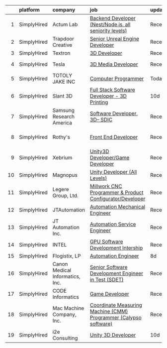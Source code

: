 

|    | platform    | company                         | job                                                                                                                                                                       | update_time   | location          |
|---:|:------------|:--------------------------------|:--------------------------------------------------------------------------------------------------------------------------------------------------------------------------|:--------------|:------------------|
|  1 | SimplyHired | Actum Lab                       | [Backend Developer (Nest/Node.js, all seniority levels)](https://www.simplyhired.com/job/MlltRbtZ6QgKSxqNAJF7Mn9-iB0Pbl5v8IkIx3eeJtvKh2K_W5xfoQ?q=3d+developer)           | Recently      | Austin, TX        |
|  2 | SimplyHired | Trapdoor Creative               | [Senior Unreal Engine Developer](https://www.simplyhired.com/job/VcWCWHtjLMA3NItQmF-pp5chI5H-R1AzxKz_Y7ryC_LXd2DlzggXYQ?q=3d+developer)                                   | Recently      | Lehi, UT          |
|  3 | SimplyHired | Textron                         | [3D Developer](https://www.simplyhired.com/job/npDzmEclCHZ1wnE9cbqk6xMxt5VfwkuLbSVOTQxwRii7d0oWYkabBA?q=3d+developer)                                                     | Recently      | Remote            |
|  4 | SimplyHired | Tesla                           | [3D Media Developer](https://www.simplyhired.com/job/z1m_ZliKKIrYOQxoyuNlv5BTlbNmTu6Vn629wEoMDglY0nFAJv6HlQ?q=3d+developer)                                               | Recently      | Fremont, CA       |
|  5 | SimplyHired | TOTOLY JAKE INC                 | [Computer Programmer](https://www.simplyhired.com/job/quuwt1rGmb8lvAWZnDOl4n7feZX1JzrDRuE2PhpMQ3rQmzFs3mwNqw?q=3d+developer)                                              | Today         | Kalispell, MT     |
|  6 | SimplyHired | Slant 3D                        | [Full Stack Software Developer - 3D Printing](https://www.simplyhired.com/job/-7feOO0H0k08LtQId--fvZ1u41ma5I06a-601i0E3KhuwKC2yRjZ2Q?q=3d+developer)                      | 10d           | Boise, ID         |
|  7 | SimplyHired | Samsung Research America        | [Software Developer, 3D– SDIC](https://www.simplyhired.com/job/ZKeEdACfLb5diYpPMFOWAJEWk_EAxSwZyLLh9JRr0WeqUvQDQfdVvw?q=3d+developer)                                     | Recently      | San Francisco, CA |
|  8 | SimplyHired | Rothy's                         | [Front End Developer](https://www.simplyhired.com/job/YilanpRhkh0oQQnLTJgv217cGjtrEdcLn-2gmWpoGmk2VVW0CKtSIA?q=3d+developer)                                              | Recently      | San Francisco, CA |
|  9 | SimplyHired | Xebrium                         | [Unity3D Developer/Game Developer](https://www.simplyhired.com/job/YuUbm78xBqflz-omGH2qI3qNYNDhQatwxs8NlQ5gujkRGKlVBxr80Q?q=3d+developer)                                 | Recently      | San Jose, CA      |
| 10 | SimplyHired | Magnopus                        | [Unity Developer (All Levels)](https://www.simplyhired.com/job/vPypX05jFCjXy9ymS1tlMhP8Zpx81wwzBDbU2anSTS_WypcGgAQCYg?q=3d+developer)                                     | Recently      | Los Angeles, CA   |
| 11 | SimplyHired | Legere Group, Ltd.              | [Millwork CNC Programmer & Product Configurator/Developer](https://www.simplyhired.com/job/-5mocmYvyEeOhtaCBurUw7nxXH53xZUyPqPCt69B7w2qgjYdZ6DiPw?q=3d+developer)         | Recently      | Avon, CT          |
| 12 | SimplyHired | JTAutomation                    | [Automation Mechanical Engineer](https://www.simplyhired.com/job/ij7zYqp_x4aA2pSvP9Iw0qEfMnDlA2g4yvW_QHw8ouKE2yRg2VSDcA?q=3d+developer)                                   | Recently      | East Granby, CT   |
| 13 | SimplyHired | JT Automation Inc.              | [Automation Service Engineer](https://www.simplyhired.com/job/IzevOiQNKEehLiFsW_dY2ts9w0AITbt_YUrClMfDe3_So57wHbQgJg?q=3d+developer)                                      | Recently      | East Granby, CT   |
| 14 | SimplyHired | INTEL                           | [GPU Software Development Intership](https://www.simplyhired.com/job/0MWZfV-inHGX4wIXXFwboaFx4mrVNg_O3agIgXslqy8aWAZwMPUqMw?q=3d+developer)                               | Recently      | Remote            |
| 15 | SimplyHired | Flogistix, LP                   | [Automation Engineer](https://www.simplyhired.com/job/6GC-HzzryUbVnq283i-ig2D67-PRH45ddmIBXkqCniP-3fBYfk5VwQ?q=3d+developer)                                              | 8d            | Pampa, TX         |
| 16 | SimplyHired | Canon Medical Informatics, Inc. | [Senior Software Development Engineer in Test (SDET)](https://www.simplyhired.com/job/MwWKHQXzuFq2WIlLcG9Y2Ftj7BlqslOQYaSld2QsYbErxEDH7TN4_Q?q=3d+developer)              | Recently      | Minnetonka, MN    |
| 17 | SimplyHired | CODE Informatics                | [Game Developer](https://www.simplyhired.com/job/xh0b1bwcTTdWdjTo6rG6pu_jTeStx37gq2x_A__dcCAtQViNWEfeEQ?q=3d+developer)                                                   | Recently      | Remote            |
| 18 | SimplyHired | Mac Machine Company, Inc.       | [Coordinate Measuring Machine (CMM) Programmer (Calypso software)](https://www.simplyhired.com/job/Btc8cekFeWO4wrVDhqaQtNkw-NzpOfZR_SyXTIF5fNiujkgdpm4pNA?q=3d+developer) | Recently      | Baltimore, MD     |
| 19 | SimplyHired | i2e Consulting                  | [Unity 3D Developer](https://www.simplyhired.com/job/CU0ERh_y8LHB_UDTGXEUZbdN9dPcfm-bQYOR8ZlWsjmZZ1dutq414Q?q=3d+developer)                                               | 10d           | Remote            |